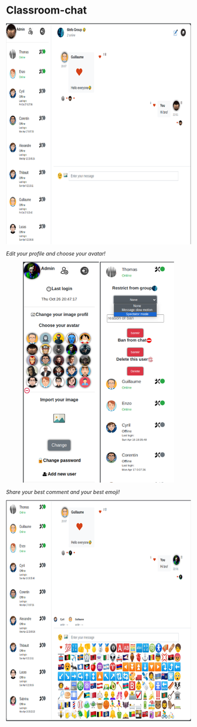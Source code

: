 # Classroom-chat
<p align="center">
  <img height="600" src="img/demo1.png">
</p>
<i align="center">Edit your profile and choose your avatar!</i>
<p align="center">
  <img height="600" src="img/demo2.png">
   <img height="600" src="img/demo3.png">
</p>
<i align="center">Share your best comment and your best emoji!</i>
<p align="center">
  <img height="600" src="img/demo4.png">
</p>
